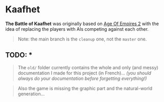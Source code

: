 # Kaafhet

**The Battle of Kaafhet** was originally based on [Age Of Empires 2](https://www.ageofempires.com/games/aoeii/) with the idea of replacing the players with AIs competing against each other.

> Note: the main branch is the `cleanup` one, not the `master` one.

## TODO: *

> The `old/` folder currently contains the whole and only (and messy) documentation I made for this project (in French)&hellip; _(you should always do your documentation before forgetting everything!)_

> Also the game is missing the graphic part and the natural-world generation&hellip;
